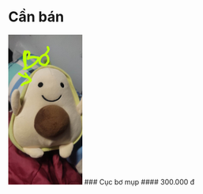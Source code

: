 # Cần bán
<img src="324494905_1457376291672094_4214912388624551856_n.jpg" alt="drawing" width="150"/>
### Cục bơ mụp
#### 300.000 đ

